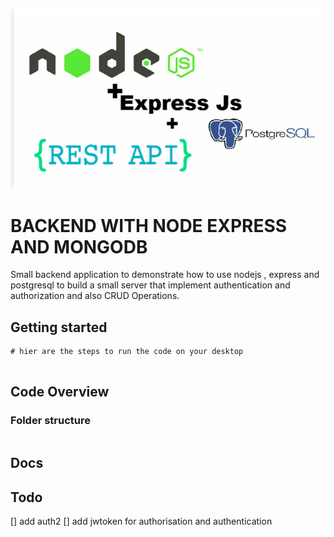 ![html5 and css3 image](node-express-postgre.png)

# BACKEND WITH NODE EXPRESS AND MONGODB

Small backend application to demonstrate how to use nodejs , express and postgresql to build a small server that implement authentication and authorization and also CRUD Operations.

## Getting started

```
# hier are the steps to run the code on your desktop


```

## Code Overview

### Folder structure

```

```

## Docs

## Todo

[] add auth2
[] add jwtoken for authorisation and authentication
